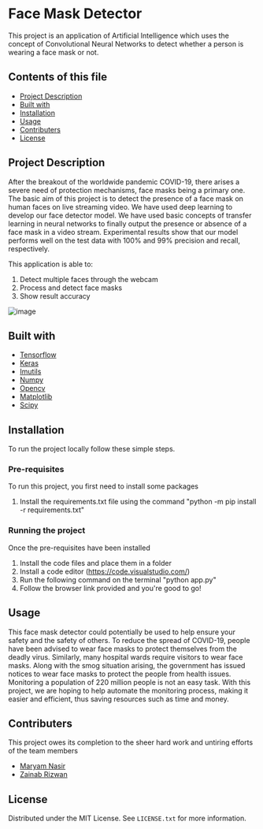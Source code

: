 # Face Mask Detector
This project is an application of Artificial Intelligence which uses the concept of Convolutional Neural Networks to detect whether a person is wearing a face mask or not.

Contents of this file
---------------------
 * [Project Description](#project-description)
 * [Built with](#built-with)
 * [Installation](#installation)
 * [Usage](#usage)
 * [Contributers](#contributers)
 * [License](#license)


Project Description
------------
After the breakout of the worldwide pandemic COVID-19, there arises a severe need of protection mechanisms, face masks being a primary one. The basic aim of this project is to detect the presence of a face mask on human faces on live streaming video. We have used deep learning to develop our face detector model. We have used basic concepts of transfer learning in neural networks to finally output the presence or absence of a face mask in a video stream. Experimental results show that our model performs well on the test data with 100% and 99% precision and recall, respectively.

This application is able to:
  1.  Detect multiple faces through the webcam
  2.  Process and detect face masks
  3.  Show result accuracy 

![image](https://user-images.githubusercontent.com/76821973/149188163-247b5365-dd06-4bc6-8350-20256568fb59.png)


Built with
------------
  * [Tensorflow](https://www.tensorflow.org/)
  * [Keras](https://keras.io/)
  * [Imutils](https://pypi.org/project/imutils/)
  * [Numpy](https://numpy.org/)
  * [Opencv](https://opencv.org/)
  * [Matplotlib](https://matplotlib.org/)
  * [Scipy](https://scipy.org/)


Installation
------------
To run the project locally follow these simple steps.
###  Pre-requisites
To run this project, you first need to install some packages
  1. Install the requirements.txt file using the command "python -m pip install -r requirements.txt"

###  Running the project
Once the pre-requisites have been installed
  1. Install the code files and place them in a folder
  2. Install a code editor (https://code.visualstudio.com/)
  3. Run the following command on the terminal "python app.py"
  4. Follow the browser link provided and you're good to go!


Usage
------------
This face mask detector could potentially be used to help ensure your safety and the safety of others. To reduce the spread of COVID-19, people have been advised to wear face masks to protect themselves from the deadly virus. Similarly, many hospital wards require visitors to wear face masks. Along with the smog situation arising, the government has issued notices to wear face masks to protect the people from health issues.
Monitoring a population of 220 million people is not an easy task. With this project, we are hoping to help automate the monitoring process, making it easier and efficient, thus saving resources such as time and money.


Contributers
------------
This project owes its completion to the sheer hard work and untiring efforts of the team members

* [Maryam Nasir](https://github.com/maryamnasir65834)
* [Zainab Rizwan](https://github.com/zainab-rizwan)


License
------------
Distributed under the MIT License. See `LICENSE.txt` for more information.
